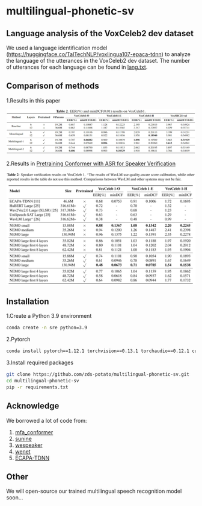 # multilingual-phonetic-sv

## Language analysis of the VoxCeleb2 dev dataset
We used a language identification model (https://huggingface.co/TalTechNLP/voxlingua107-epaca-tdnn) to analyze the language of the utterances in the VoxCeleb2 dev dataset. The number of utterances for each language can be found in [lang.txt](results/lang.txt).

## Comparison of methods
1.Results in this paper

![](results/1.jpg)

2.Results in [Pretraining Conformer with ASR for Speaker Verification](https://ieeexplore.ieee.org/document/10096659)

![](results/2.jpg)


## Installation
1.Create a Python 3.9 environment
```bash
conda create -n sre python=3.9
```
2.Pytorch
```bash
conda install pytorch==1.12.1 torchvision==0.13.1 torchaudio==0.12.1 cudatoolkit=11.3 -c pytorch
```
3.Install required packages
```bash
git clone https://github.com/zds-potato/multilingual-phonetic-sv.git
cd multilingual-phonetic-sv
pip -r requirements.txt
```


## Acknowledge
We borrowed a lot of code from:
1. [mfa_conformer](https://github.com/zyzisyz/mfa_conformer) 
2. [sunine](https://gitlab.com/csltstu/sunine/-/tree/master)
3. [wespeaker](https://github.com/wenet-e2e/wespeaker)
4. [wenet](https://github.com/wenet-e2e/wenet)
5. [ECAPA-TDNN](https://github.com/TaoRuijie/ECAPA-TDNN)

## Other
We will open-source our trained multilingual speech recognition model soon...
